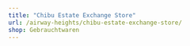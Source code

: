 ```yaml
---
title: "Chibu Estate Exchange Store"
url: /airway-heights/chibu-estate-exchange-store/
shop: Gebrauchtwaren
---
```

